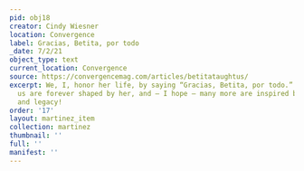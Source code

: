 ```yaml
---
pid: obj18
creator: Cindy Wiesner
location: Convergence
label: Gracias, Betita, por todo
_date: 7/2/21
object_type: text
current_location: Convergence
source: https://convergencemag.com/articles/betitataughtus/
excerpt: We, I, honor her life, by saying “Gracias, Betita, por todo.” So many of
  us are forever shaped by her, and – I hope – many more are inspired by all her work
  and legacy!
order: '17'
layout: martinez_item
collection: martinez
thumbnail: ''
full: ''
manifest: ''
---
```

